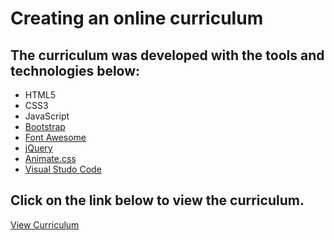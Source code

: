 # Creating an online curriculum

## The curriculum was developed with the tools and technologies below:

* HTML5
* CSS3
* JavaScript
* [Bootstrap](https://getbootstrap.com/)
* [Font Awesome](https://fontawesome.com)
* [jQuery](https://jquery.com/)
* [Animate.css](http://daneden.me/animate)
* [Visual Studo Code](https://code.visualstudio.com/)

## Click on the link below to view the curriculum.

[View Curriculum](https://antonioreinadev.github.io/CurriculumAntonio/)
